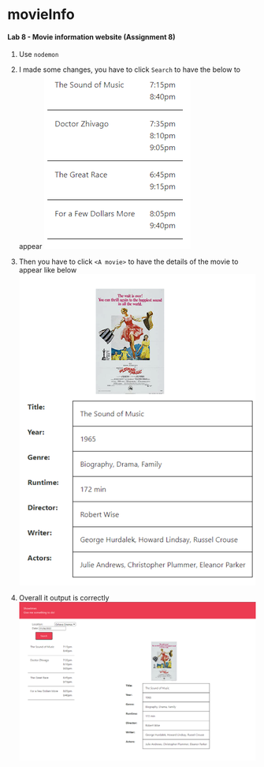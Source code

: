 # movieInfo

#### Lab 8 - Movie information website (Assignment 8)
1. Use `nodemon`
1. I made some changes, you have to click `Search` to have the below to appear ![Movie Times](/img/movieTImes.png)

1. Then you have to click `<A movie>` to have the details of the movie to appear like below ![Movie Info](/img/movieInfo.png)

1. Overall it output is correctly ![Movie Overall](/img/overall.png)